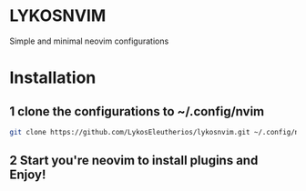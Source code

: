 # LYKOSNVIM

Simple and minimal neovim configurations

# Installation

## 1 clone the configurations to ~/.config/nvim
```bash
git clone https://github.com/LykosEleutherios/lykosnvim.git ~/.config/nvim 
```
## 2 Start you're neovim to install plugins and Enjoy!
